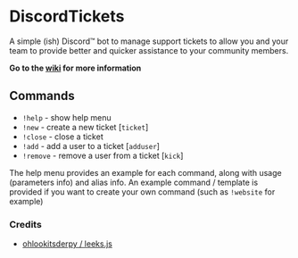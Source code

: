 # DiscordTickets
A simple (ish) Discord™️ bot to manage support tickets to allow you and your team to provide better and quicker assistance to your community members.

**Go to the [wiki](https://github.com/Eartharoid/DiscordTickets/wiki) for more information**

## Commands
- `!help` - show help menu
- `!new` -  create a new ticket [`ticket`]
- `!close` - close a ticket
- `!add` - add a user to a ticket [`adduser`]
- `!remove` - remove a user from a ticket [`kick`]

The help menu provides an example for each command, along with usage (parameters info) and alias info.
An example command / template is provided if you want to create your own command (such as `!website` for example)

### Credits
- [ohlookitsderpy / leeks.js](https://github.com/ohlookitsderpy/leeks.js)
